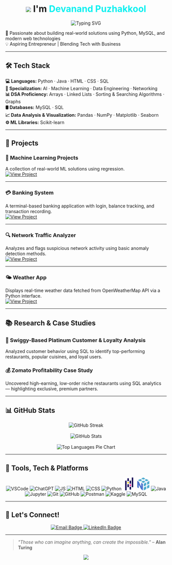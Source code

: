 

<h1 align="center">
  <img src="https://media.giphy.com/media/hvRJCLFzcasrR4ia7z/giphy.gif" width="35"/> 
  I'm <span style="color:#0AF0F0;">Devanand Puzhakkool</span>
</h1>

<p align="center">
  <img src="https://readme-typing-svg.herokuapp.com?lines=Hey+there!;Welcome+to+my+GitHub+playground!;Exploring+data,+code,+and+creativity.&fontsize=100px&font=Fira+Code&duration=4000&pause=900&color=0AF0F0&center=true&width=900&height=150" alt="Typing SVG" />
</p>

🚀 Passionate about building real-world solutions using Python, MySQL, and modern web technologies  
💡 Aspiring Entrepreneur | Blending Tech with Business  

---

## 🛠️ Tech Stack

**💻 Languages:** Python · Java · HTML · CSS · SQL  
**🧠 Specialization:** AI · Machine Learning · Data Engineering · Networking  
**📊 DSA Proficiency:** Arrays · Linked Lists · Sorting & Searching Algorithms · Graphs  
**🛢️ Databases:** MySQL · SQL  
**📈 Data Analysis & Visualization:** Pandas · NumPy · Matplotlib · Seaborn  
**⚙️ ML Libraries:** Scikit-learn

---

## 💼 Projects

### 🤖 Machine Learning Projects  
A collection of real-world ML solutions using regression.  
[![View Project](https://img.shields.io/badge/View_Project-%2300C9FF?style=for-the-badge&logo=github&logoColor=white)](https://github.com/CodeByD3v/ml-projects)

---

### 💳 Banking System  
A terminal-based banking application with login, balance tracking, and transaction recording.  
[![View Project](https://img.shields.io/badge/View_Project-%2300C9FF?style=for-the-badge&logo=github&logoColor=white)](https://github.com/CodeByD3v/PyBank)

---

### 🔍 Network Traffic Analyzer  
Analyzes and flags suspicious network activity using basic anomaly detection methods.  
[![View Project](https://img.shields.io/badge/View_Project-%2300C9FF?style=for-the-badge&logo=github&logoColor=white)](https://github.com/CodeByD3v/Network-Analysis)

---

### 🌤️ Weather App  
Displays real-time weather data fetched from OpenWeatherMap API via a Python interface.  
[![View Project](https://img.shields.io/badge/View_Project-%2300C9FF?style=for-the-badge&logo=github&logoColor=white)](https://github.com/CodeByD3v/Weather-App)

---
## 📚 Research & Case Studies

### 📌 Swiggy-Based Platinum Customer & Loyalty Analysis  
Analyzed customer behavior using SQL to identify top-performing restaurants, popular cuisines, and loyal users.

### 💰 Zomato Profitability Case Study  
Uncovered high-earning, low-order niche restaurants using SQL analytics — highlighting exclusive, premium partners.

---

## 📊 GitHub Stats

<p align="center">
  <img src="https://streak-stats.demolab.com?user=CodeByD3v&theme=flat&hide_border=true" alt="GitHub Streak"/>
  <br><br>
  <img src="https://github-readme-stats.vercel.app/api?username=CodeByD3v&show_icons=true&theme=dracula&hide_border=true" alt="GitHub Stats"/>
  <br><br>
  <img src="https://github-readme-stats.vercel.app/api/top-langs/?username=CodeByD3v&layout=pie&theme=gruvbox&hide_border=true" alt="Top Languages Pie Chart"/>
</p>

---

## 🎨 Tools, Tech & Platforms

<p align="center">
  <img src="https://cdn.jsdelivr.net/gh/devicons/devicon@latest/icons/vscode/vscode-original.svg" width="40" alt="VSCode"/>
  <img src="https://upload.wikimedia.org/wikipedia/commons/0/04/ChatGPT_logo.svg" width="40" alt="ChatGPT"/>
  <img src="https://cdn.jsdelivr.net/gh/devicons/devicon/icons/javascript/javascript-original.svg" width="40" alt="JS"/>
  <img src="https://cdn.jsdelivr.net/gh/devicons/devicon/icons/html5/html5-original.svg" width="40" alt="HTML"/>
  <img src="https://cdn.jsdelivr.net/gh/devicons/devicon/icons/css3/css3-original.svg" width="40" alt="CSS"/>
  <img src="https://cdn.jsdelivr.net/gh/devicons/devicon/icons/python/python-original.svg" width="40" alt="Python"/>
  <img src="https://raw.githubusercontent.com/devicons/devicon/master/icons/pandas/pandas-original.svg" width="40" alt="Pandas"/>
  <img src="https://raw.githubusercontent.com/devicons/devicon/master/icons/numpy/numpy-original.svg" width="40" alt="NumPy"/>
  <img src="https://cdn.jsdelivr.net/gh/devicons/devicon/icons/java/java-original.svg" width="40" alt="Java"/>
  <img src="https://upload.wikimedia.org/wikipedia/commons/3/38/Jupyter_logo.svg" width="40" alt="Jupyter"/>
  <img src="https://cdn.jsdelivr.net/gh/devicons/devicon/icons/git/git-original.svg" width="40" alt="Git"/>
  <img src="https://cdn.jsdelivr.net/gh/devicons/devicon@latest/icons/github/github-original.svg" width="40" alt="GitHub"/>
  <img src="https://cdn.jsdelivr.net/gh/devicons/devicon@latest/icons/postman/postman-original.svg" width="40" alt="Postman"/>
  <img src="https://cdn.jsdelivr.net/gh/devicons/devicon@latest/icons/kaggle/kaggle-original.svg" width="40" alt="Kaggle"/>        
  <img src="https://cdn.jsdelivr.net/gh/devicons/devicon/icons/mysql/mysql-original.svg" width="40" alt="MySQL"/>
</p>

---

## 🔗 Let's Connect!

<p align="center">
  <a href="mailto:pdevanand910@gmail.com">
    <img src="https://img.shields.io/badge/EMAIL-D14836?style=for-the-badge&logo=gmail&logoColor=white" alt="Email Badge"/>
  </a>
  <a href="https://www.linkedin.com/in/devanand-puzhakkool" target="_blank">
    <img src="https://img.shields.io/badge/LINKEDIN-0077B5?style=for-the-badge&logo=linkedin&logoColor=white" alt="LinkedIn Badge"/>
  </a>
</p>

---

> *"Those who can imagine anything, can create the impossible."* – **Alan Turing**

<p align="center">
  <img src="https://capsule-render.vercel.app/api?type=waving&color=gradient&height=100&section=footer"/>
</p>
